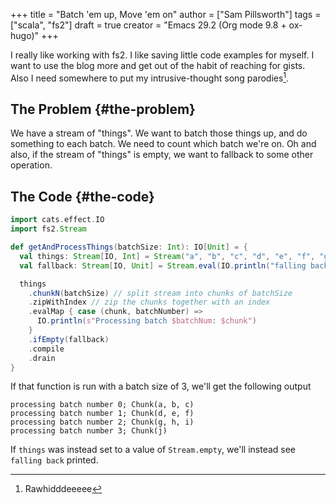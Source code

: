 +++
title = "Batch 'em up, Move 'em on"
author = ["Sam Pillsworth"]
tags = ["scala", "fs2"]
draft = true
creator = "Emacs 29.2 (Org mode 9.8 + ox-hugo)"
+++

I really like working with fs2. I like saving little code examples for myself. I
want to use the blog more and get out of the habit of reaching for gists. Also I need somewhere to put my intrusive-thought song parodies[^fn:1].


## The Problem {#the-problem}

We have a stream of "things". We want to batch those things up, and do something
to each batch. We need to count which batch we're on. Oh and also, if the stream
of "things" is empty, we want to fallback to some other operation.


## The Code {#the-code}

```scala
import cats.effect.IO
import fs2.Stream

def getAndProcessThings(batchSize: Int): IO[Unit] = {
  val things: Stream[IO, Int] = Stream("a", "b", "c", "d", "e", "f", "g", "h", "i", "j").covary[IO]
  val fallback: Stream[IO, Unit] = Stream.eval(IO.println("falling back"))

  things
    .chunkN(batchSize) // split stream into chunks of batchSize
    .zipWithIndex // zip the chunks together with an index
    .evalMap { case (chunk, batchNumber) =>
      IO.println(s"Processing batch $batchNum: $chunk")
    }
    .ifEmpty(fallback)
    .compile
    .drain
}
```

If that function is run with a batch size of 3, we'll get the following output

```shell
processing batch number 0; Chunk(a, b, c)
processing batch number 1; Chunk(d, e, f)
processing batch number 2; Chunk(g, h, i)
processing batch number 3; Chunk(j)
```

If `things` was instead set to a value of `Stream.empty`, we'll instead see `falling back` printed.

[^fn:1]: Rawhidddeeeee
